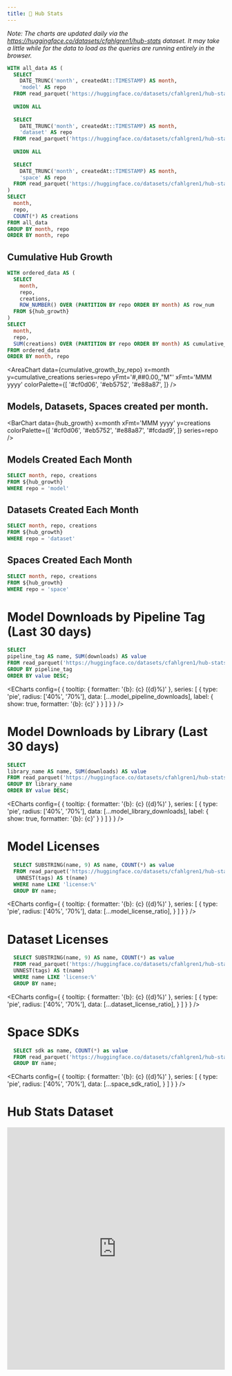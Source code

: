 ```yaml
---
title: 🤗 Hub Stats
---
```


_Note: The charts are updated daily via the https://huggingface.co/datasets/cfahlgren1/hub-stats dataset. It may take a little while for the data to load as the queries are running entirely in the browser._

```sql hub_growth
WITH all_data AS (
  SELECT 
    DATE_TRUNC('month', createdAt::TIMESTAMP) AS month, 
    'model' AS repo 
  FROM read_parquet('https://huggingface.co/datasets/cfahlgren1/hub-stats/resolve/refs%2Fconvert%2Fparquet/models/train/0000.parquet?download=true')
  
  UNION ALL
  
  SELECT 
    DATE_TRUNC('month', createdAt::TIMESTAMP) AS month, 
    'dataset' AS repo 
  FROM read_parquet('https://huggingface.co/datasets/cfahlgren1/hub-stats/resolve/refs%2Fconvert%2Fparquet/datasets/train/0000.parquet?download=true')
  
  UNION ALL
  
  SELECT 
    DATE_TRUNC('month', createdAt::TIMESTAMP) AS month, 
    'space' AS repo 
  FROM read_parquet('https://huggingface.co/datasets/cfahlgren1/hub-stats/resolve/refs%2Fconvert%2Fparquet/spaces/train/0000.parquet?download=true')
)
SELECT
  month,
  repo,
  COUNT(*) AS creations
FROM all_data
GROUP BY month, repo
ORDER BY month, repo
```

## Cumulative Hub Growth

```sql cumulative_growth_by_repo
WITH ordered_data AS (
  SELECT
    month,
    repo,
    creations,
    ROW_NUMBER() OVER (PARTITION BY repo ORDER BY month) AS row_num
  FROM ${hub_growth}
)
SELECT
  month,
  repo,
  SUM(creations) OVER (PARTITION BY repo ORDER BY month) AS cumulative_creations
FROM ordered_data
ORDER BY month, repo
```

<AreaChart 
    data={cumulative_growth_by_repo}
    x=month
    y=cumulative_creations
    series=repo
    yFmt='#,##0.00,,"M"'
    xFmt='MMM yyyy'
    colorPalette={[
      '#cf0d06',
      '#eb5752',
      '#e88a87',
    ]}
/>

## Models, Datasets, Spaces created per month.

<BarChart 
    data={hub_growth}
    x=month
    xFmt='MMM yyyy'
    y=creations
    colorPalette={[
        '#cf0d06',
        '#eb5752',
        '#e88a87',
        '#fcdad9',
        ]}
    series=repo
/>

## Models Created Each Month

```sql model_creations_by_month
SELECT month, repo, creations
FROM ${hub_growth}
WHERE repo = 'model'
```

<AreaChart 
    data={model_creations_by_month}
    x=month
    xFmt='MMM yyyy'
    fillColor="#cf0d06"
    strokeColor="#eb5752"
    labels=true
    y=creations
/>

## Datasets Created Each Month

```sql dataset_creations_by_month
SELECT month, repo, creations
FROM ${hub_growth}
WHERE repo = 'dataset'
```
<AreaChart 
    data={dataset_creations_by_month}
    x=month
    xFmt='MMM yyyy'
    y=creations
    fillColor="#cf0d06"
    strokeColor="#eb5752"
    labels=true
/>

## Spaces Created Each Month

```sql space_creations_by_month
SELECT month, repo, creations
FROM ${hub_growth}
WHERE repo = 'space'
```

<AreaChart 
    data={space_creations_by_month}
    x=month
    xFmt='MMM yyyy'
    y=creations
    fillColor="#cf0d06"
    strokeColor="#eb5752"
    labels=true
/>

# Model Downloads by Pipeline Tag (Last 30 days)

```sql model_pipeline_downloads
SELECT
pipeline_tag AS name, SUM(downloads) AS value
FROM read_parquet('https://huggingface.co/datasets/cfahlgren1/hub-stats/resolve/refs%2Fconvert%2Fparquet/models/train/0000.parquet?download=true')
GROUP BY pipeline_tag
ORDER BY value DESC;
```

<DataTable data={model_pipeline_downloads} search=true>
  <Column id="name" title="Pipeline Tag" />
  <Column id="value" title="Downloads Last 30 Days" fmt='#,##0.00,,"M"' />
</DataTable>


<ECharts config={
    {
        tooltip: {
            formatter: '{b}: {c} ({d}%)'
        },
        series: [
            {
                type: 'pie',
                radius: ['40%', '70%'],
                data: [...model_pipeline_downloads],
                label: {
                    show: true,
                    formatter: '{b}: {c}'
                }
            }
        ]
    }
}
/>

# Model Downloads by Library (Last 30 days)

```sql model_library_downloads
SELECT
library_name AS name, SUM(downloads) AS value
FROM read_parquet('https://huggingface.co/datasets/cfahlgren1/hub-stats/resolve/refs%2Fconvert%2Fparquet/models/train/0000.parquet?download=true')
GROUP BY library_name
ORDER BY value DESC;
```

<DataTable data={model_library_downloads} search=true>
  <Column id="name" title="Library" />
  <Column id="value" title="Downloads Last 30 Days" fmt='#,##0.00,,"M"' />
</DataTable>


<ECharts config={
    {
        tooltip: {
            formatter: '{b}: {c} ({d}%)'
        },
        series: [
            {
                type: 'pie',
                radius: ['40%', '70%'],
                data: [...model_library_downloads],
                label: {
                    show: true,
                    formatter: '{b}: {c}'
                }
            }
        ]
    }
}
/>

# Model Licenses

```sql model_license_ratio
  SELECT SUBSTRING(name, 9) AS name, COUNT(*) as value
  FROM read_parquet('https://huggingface.co/datasets/cfahlgren1/hub-stats/resolve/refs%2Fconvert%2Fparquet/models/train/0000.parquet?download=true'),
   UNNEST(tags) AS t(name)
  WHERE name LIKE 'license:%'
  GROUP BY name;
```

<ECharts config={
    {
        tooltip: {
            formatter: '{b}: {c} ({d}%)'
        },
      series: [
        {
          type: 'pie',
          radius: ['40%', '70%'],
          data: [...model_license_ratio],
        }
      ]
      }
    }
/>

# Dataset Licenses

```sql dataset_license_ratio
  SELECT SUBSTRING(name, 9) AS name, COUNT(*) as value
  FROM read_parquet('https://huggingface.co/datasets/cfahlgren1/hub-stats/resolve/refs%2Fconvert%2Fparquet/datasets/train/0000.parquet?download=true'),
  UNNEST(tags) AS t(name)
  WHERE name LIKE 'license:%'
  GROUP BY name;
```

<ECharts config={
    {
        tooltip: {
            formatter: '{b}: {c} ({d}%)'
        },
      series: [
        {
          type: 'pie',
          radius: ['40%', '70%'],
          data: [...dataset_license_ratio],
        }
      ]
      }
    }
/>

# Space SDKs

```sql space_sdk_ratio
  SELECT sdk as name, COUNT(*) as value
  FROM read_parquet('https://huggingface.co/datasets/cfahlgren1/hub-stats/resolve/refs%2Fconvert%2Fparquet/spaces/train/0000.parquet?download=true')
  GROUP BY name;
```


<ECharts config={
    {
        tooltip: {
            formatter: '{b}: {c} ({d}%)'
        },
      series: [
        {
          type: 'pie',
          radius: ['40%', '70%'],
          data: [...space_sdk_ratio],
        }
      ]
      }
    }
/>

# Hub Stats Dataset
<iframe
  src="https://huggingface.co/datasets/cfahlgren1/hub-stats/embed/viewer/datasets/train"
  frameborder="0"
  width="100%"
  height="560px"
></iframe>